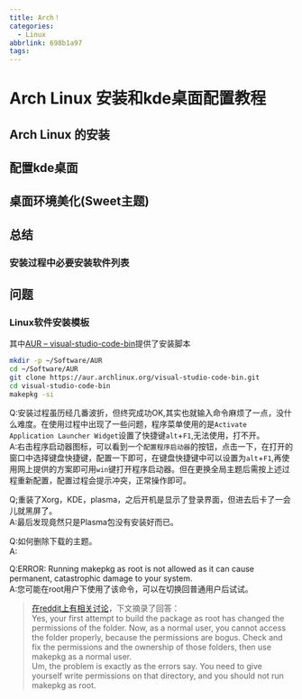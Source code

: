 ```yaml
---
title: Arch！
categories:
  - Linux
abbrlink: 698b1a97
tags:
---
```



# Arch Linux 安装和kde桌面配置教程
## Arch Linux 的安装

## 配置kde桌面

## 桌面环境美化(Sweet主题)

## 总结
### 安装过程中必要安装软件列表

## 问题

### Linux软件安装模板
其中[AUR – visual-studio-code-bin](https://aur.archlinux.org/packages/visual-studio-code-bin/)提供了安装脚本
```bash
mkdir -p ~/Software/AUR
cd ~/Software/AUR
git clone https://aur.archlinux.org/visual-studio-code-bin.git
cd visual-studio-code-bin
makepkg -si
```

Q:安装过程虽历经几番波折，但终究成功OK,其实也就输入命令麻烦了一点，没什么难度。在使用过程中出现了一些问题，程序菜单使用的是`Activate Application Launcher Widget`设置了快捷键`alt`+`F1`,无法使用，打不开。  
A:右击程序启动器图标，可以看到一个`配置程序启动器`的按钮，点击一下，在打开的窗口中选择键盘快捷键，配置一下即可，在键盘快捷键中可以设置为`alt`+`F1`,再使用网上提供的方案即可用`win`键打开程序启动器。但在更换全局主题后需按上述过程重新配置，配置过程会提示冲突，正常操作即可。

Q;重装了Xorg，KDE，plasma，之后开机是显示了登录界面，但进去后卡了一会儿就黑屏了。  
A:最后发现竟然只是Plasma包没有安装好而已。

Q:如何删除下载的主题。  
A:

Q:ERROR: Running makepkg as root is not allowed as it can cause permanent, catastrophic damage to your system.  
A:您可能在root用户下使用了该命令，可以在切换回普通用户后试试。  
>[在reddit上有相关讨论](https://www.reddit.com/r/archlinux/comments/2wjpww/error_running_makepkg_as_root_is_not_allowed_as/)，下文摘录了回答：  
>Yes, your first attempt to build the package as root has changed the permissions of the folder. Now, as a normal user, you cannot access the folder properly, because the permissions are bogus. Check and fix the permissions and the ownership of those folders, then use makepkg as a normal user.  
>Um, the problem is exactly as the errors say. You need to give yourself write permissions on that directory, and you should not run makepkg as root. 